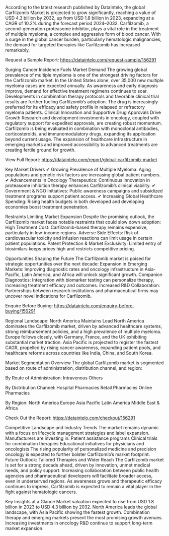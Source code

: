 According to the latest research published by DataIntelo, the global Carfilzomib Market is projected to grow significantly, reaching a value of USD 4.3 billion by 2032, up from USD 1.8 billion in 2023, expanding at a CAGR of 10.2% during the forecast period 2024–2032.
Carfilzomib, a second-generation proteasome inhibitor, plays a vital role in the treatment of multiple myeloma, a complex and aggressive form of blood cancer. With a surge in the global cancer burden, particularly hematologic malignancies, the demand for targeted therapies like Carfilzomib has increased remarkably.

Request a Sample Report: https://dataintelo.com/request-sample/156291

Surging Cancer Incidence Fuels Market Demand
The growing global prevalence of multiple myeloma is one of the strongest driving factors for the Carfilzomib market. In the United States alone, over 35,000 new multiple myeloma cases are expected annually. As awareness and early diagnosis improve, demand for effective treatment regimens continues to soar.
Developments in combination therapy protocols and favorable clinical trial results are further fueling Carfilzomib’s adoption. The drug is increasingly preferred for its efficacy and safety profile in relapsed or refractory myeloma patients.
Clinical Innovation and Supportive Drug Approvals Drive Growth
Research and development investments in oncology, coupled with regulatory support for expedited approvals, are creating robust momentum. Carfilzomib is being evaluated in combination with monoclonal antibodies, corticosteroids, and immunomodulatory drugs, expanding its application beyond current usage.
The expansion of healthcare infrastructure in emerging markets and improved accessibility to advanced treatments are creating fertile ground for growth.

View Full Report: https://dataintelo.com/report/global-carfilzomib-market

Key Market Drivers
✔ Growing Prevalence of Multiple Myeloma: Aging populations and genetic risk factors are increasing global patient numbers.
✔ Advancements in Oncology Therapeutics: Continuous innovation in proteasome inhibition therapy enhances Carfilzomib’s clinical viability.
✔ Government & NGO Initiatives: Public awareness campaigns and subsidized treatment programs support patient access.
✔ Increasing Global Healthcare Spending: Rising health budgets in both developed and developing economies boost treatment penetration.

Restraints Limiting Market Expansion
Despite the promising outlook, the Carfilzomib market faces notable restraints that could slow down adoption:
High Treatment Cost: Carfilzomib-based therapy remains expensive, particularly in low-income regions.
Adverse Side Effects: Risk of cardiovascular toxicity and infusion reactions can limit usage in certain patient populations.
Patent Protection & Market Exclusivity: Limited entry of biosimilars keeps prices high and restricts competitive pricing.

Opportunities Shaping the Future
The Carfilzomib market is poised for strategic opportunities over the next decade:
Expansion in Emerging Markets: Improving diagnostic rates and oncology infrastructure in Asia-Pacific, Latin America, and Africa will unlock significant growth.
Companion Diagnostics: Integration with biomarker testing can personalize therapy, increasing treatment efficacy and outcomes.
Increased R&D Collaboration: Partnerships between research institutions and pharmaceutical firms may uncover novel indications for Carfilzomib.

Enquire Before Buying: https://dataintelo.com/enquiry-before-buying/156291

Regional Landscape: North America Maintains Lead
North America dominates the Carfilzomib market, driven by advanced healthcare systems, strong reimbursement policies, and a high prevalence of multiple myeloma. Europe follows closely, with Germany, France, and the UK exhibiting substantial market traction.
Asia Pacific is projected to register the fastest CAGR, propelled by rising cancer awareness, expanding patient pools, and healthcare reforms across countries like India, China, and South Korea.

Market Segmentation Overview
The global Carfilzomib market is segmented based on route of administration, distribution channel, and region:

By Route of Administration:
Intravenous
Others

By Distribution Channel:
Hospital Pharmacies
Retail Pharmacies
Online Pharmacies

By Region:
North America
Europe
Asia Pacific
Latin America
Middle East & Africa

Check Out the Report: https://dataintelo.com/checkout/156291

Competitive Landscape and Industry Trends
The market remains dynamic with a focus on lifecycle management strategies and label expansion. Manufacturers are investing in:
Patient assistance programs
Clinical trials for combination therapies
Educational initiatives for physicians and oncologists
The rising popularity of personalized medicine and precision oncology is expected to further bolster Carfilzomib’s market footprint.
Future Outlook: Tailored Therapies and Wider Reach
The Carfilzomib market is set for a strong decade ahead, driven by innovation, unmet medical needs, and policy support. Increasing collaboration between public health agencies and pharmaceutical developers will facilitate broader access, even in underserved regions.
As awareness grows and therapeutic efficacy continues to impress, Carfilzomib is expected to remain a vital player in the fight against hematologic cancers.

Key Insights at a Glance
Market valuation expected to rise from USD 1.8 billion in 2023 to USD 4.3 billion by 2032.
North America leads the global landscape, with Asia Pacific showing the fastest growth.
Combination therapy and emerging markets present the most promising growth avenues.
Increasing investments in oncology R&D continue to support long-term market expansion.

